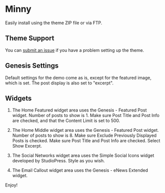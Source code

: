 # Minny
Easily install using the theme ZIP file or via FTP.

## Theme Support
You can [submit an issue](https://github.com/cjkoepke/free-genesis-themes/issues/new) if you have a problem setting up the theme.

## Genesis Settings
Default settings for the demo come as is, except for the featured image, which is set. The post display is also set to "excerpt".

## Widgets
1. The Home Featured widget area uses the Genesis - Featured Post widget. Number of posts to show is 1. Make sure Post Title and Post Info are checked, and that the Content Limit is set to 500.

2. The Home Middle widget area uses the Genesis - Featured Post widget. Number of posts to show is 8. Make sure Exclude Previously Displayed Posts is checked. Make sure Post Title and Post Info are checked. Select Show Excerpt.

3. The Social Networks widget area uses the Simple Social Icons widget developed by StudioPress. Style as you wish.

4. The Email Callout widget area uses the Genesis - eNews Extended widget.

Enjoy!
